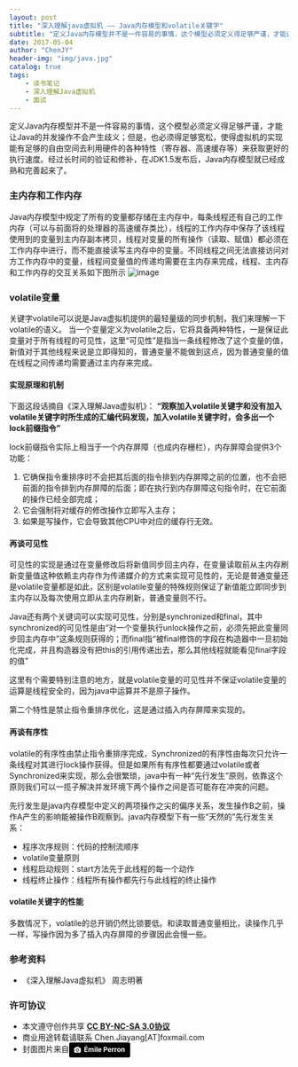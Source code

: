 ```yaml
---
layout: post
title: "深入理解java虚拟机 —— Java内存模型和volatile关键字"
subtitle: "定义Java内存模型并不是一件容易的事情，这个模型必须定义得足够严谨，才能让Java的并发操作不会产生歧义；但是，也必须得足够宽松，使得虚拟机的实现能有足够的自由空间去利用硬件的各种特性（寄存器、高速缓存等）来获取更好的执行速度。经过长时间的验证和修补，在JDK1.5发布后，Java内存模型就已经成熟和完善起来了。"
date: 2017-05-04
author: "ChenJY"
header-img: "img/java.jpg"
catalog: true
tags: 
    - 读书笔记
    - 深入理解Java虚拟机
    - 面试
---
```


定义Java内存模型并不是一件容易的事情，这个模型必须定义得足够严谨，才能让Java的并发操作不会产生歧义；但是，也必须得足够宽松，使得虚拟机的实现能有足够的自由空间去利用硬件的各种特性（寄存器、高速缓存等）来获取更好的执行速度。经过长时间的验证和修补，在JDK1.5发布后，Java内存模型就已经成熟和完善起来了。

### 主内存和工作内存
Java内存模型中规定了所有的变量都存储在主内存中，每条线程还有自己的工作内存（可以与前面将的处理器的高速缓存类比），线程的工作内存中保存了该线程使用到的变量到主内存副本拷贝，线程对变量的所有操作（读取、赋值）都必须在工作内存中进行，而不能直接读写主内存中的变量。不同线程之间无法直接访问对方工作内存中的变量，线程间变量值的传递均需要在主内存来完成，线程、主内存和工作内存的交互关系如下图所示
![image](http://images.cnitblog.com/i/475287/201403/091134177063947.jpg)

### volatile变量
关键字volatile可以说是Java虚拟机提供的最轻量级的同步机制，我们来理解一下volatile的语义。
当一个变量定义为volatile之后，它将具备两种特性，一是保证此变量对于所有线程的可见性，这里“可见性”是指当一条线程修改了这个变量的值，新值对于其他线程来说是立即得知的，普通变量不能做到这点，因为普通变量的值在线程之间传递均需要通过主内存来完成。

#### 实现原理和机制
下面这段话摘自《深入理解Java虚拟机》：
<b>“观察加入volatile关键字和没有加入volatile关键字时所生成的汇编代码发现，加入volatile关键字时，会多出一个lock前缀指令”</b>

lock前缀指令实际上相当于一个内存屏障（也成内存栅栏），内存屏障会提供3个功能：
1. 它确保指令重排序时不会把其后面的指令排到内存屏障之前的位置，也不会把前面的指令排到内存屏障的后面；即在执行到内存屏障这句指令时，在它前面的操作已经全部完成；
2. 它会强制将对缓存的修改操作立即写入主存；
3. 如果是写操作，它会导致其他CPU中对应的缓存行无效。

#### 再谈可见性
可见性的实现是通过在变量修改后将新值同步回主内存，在变量读取前从主内存刷新变量值这种依赖主内存作为传递媒介的方式来实现可见性的，无论是普通变量还是volatile变量都是如此，区别是volatile变量的特殊规则保证了新值能立即同步到主内存以及每次使用立即从主内存刷新，普通变量则不行。

Java还有两个关键词可以实现可见性，分别是synchronized和final，其中synchronized的可见性是由“对一个变量执行unlock操作之前，必须先把此变量同步回主内存中”这条规则获得的；而final指“被final修饰的字段在构造器中一旦初始化完成，并且构造器没有把this的引用传递出去，那么其他线程就能看见final字段的值”

这里有个需要特别注意的地方，就是volatile变量的可见性并不保证volatile变量的运算是线程安全的，因为java中运算并不是原子操作。

第二个特性是禁止指令重排序优化，这是通过插入内存屏障来实现的。

#### 再谈有序性
volatile的有序性由禁止指令重排序完成，Synchronized的有序性由每次只允许一条线程对其进行lock操作获得。但是如果所有有序性都要通过volatile或者Synchronized来实现，那么会很繁琐，java中有一种“先行发生”原则，依靠这个原则我们可以一揽子解决并发环境下两个操作之间是否可能存在冲突的问题。

先行发生是java内存模型中定义的两项操作之尖的偏序关系，发生操作B之前，操作A产生的影响能被操作B观察到。java内存模型下有一些“天然的”先行发生关系：
* 程序次序规则：代码的控制流顺序
* volatile变量原则
* 线程启动规则：start方法先于此线程的每一个动作
* 线程终止操作：线程所有操作都先行与此线程的终止操作

#### volatile关键字的性能
多数情况下，volatile的总开销仍然比锁要低。和读取普通变量相比，读操作几乎一样，写操作因为多了插入内存屏障的步骤因此会慢一些。

### 参考资料
* 《深入理解Java虚拟机》 周志明著

### 许可协议
* 本文遵守创作共享 <a href="https://creativecommons.org/licenses/by-nc-sa/3.0/cn/" target="_blank"><b>CC BY-NC-SA 3.0协议</b></a>
* 商业用途转载请联系 Chen.Jiayang[AT]foxmail.com
* 封面图片来自<a style="background-color:black;color:white;text-decoration:none;padding:4px 6px;font-family:-apple-system, BlinkMacSystemFont, &quot;San Francisco&quot;, &quot;Helvetica Neue&quot;, Helvetica, Ubuntu, Roboto, Noto, &quot;Segoe UI&quot;, Arial, sans-serif;font-size:12px;font-weight:bold;line-height:1.2;display:inline-block;border-radius:3px;" href="https://unsplash.com/@emilep?utm_medium=referral&amp;utm_campaign=photographer-credit&amp;utm_content=creditBadge" target="_blank" rel="noopener noreferrer" title="Download free do whatever you want high-resolution photos from Émile Perron"><span style="display:inline-block;padding:2px 3px;"><svg xmlns="http://www.w3.org/2000/svg" style="height:12px;width:auto;position:relative;vertical-align:middle;top:-1px;fill:white;" viewBox="0 0 32 32"><title></title><path d="M20.8 18.1c0 2.7-2.2 4.8-4.8 4.8s-4.8-2.1-4.8-4.8c0-2.7 2.2-4.8 4.8-4.8 2.7.1 4.8 2.2 4.8 4.8zm11.2-7.4v14.9c0 2.3-1.9 4.3-4.3 4.3h-23.4c-2.4 0-4.3-1.9-4.3-4.3v-15c0-2.3 1.9-4.3 4.3-4.3h3.7l.8-2.3c.4-1.1 1.7-2 2.9-2h8.6c1.2 0 2.5.9 2.9 2l.8 2.4h3.7c2.4 0 4.3 1.9 4.3 4.3zm-8.6 7.5c0-4.1-3.3-7.5-7.5-7.5-4.1 0-7.5 3.4-7.5 7.5s3.3 7.5 7.5 7.5c4.2-.1 7.5-3.4 7.5-7.5z"></path></svg></span><span style="display:inline-block;padding:2px 3px;">Émile Perron</span></a>